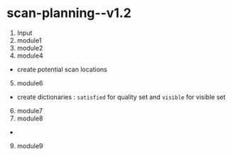 # scan-planning--v1.2

1. Input
2. module1
3. module2
4. module4
- create potential scan locations
5. module6 
- create dictionaries : `satisfied` for quality set and `visible` for visible set
6. module7
7. module8
 - 
9. module9
